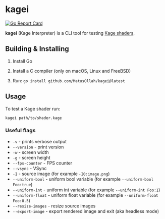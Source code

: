 # kagei

[![Go Report Card](https://goreportcard.com/badge/github.com/MatusOllah/kagei)](https://goreportcard.com/report/github.com/MatusOllah/kagei)
 
**kagei** (Kage Interpreter) is a CLI tool for testing [Kage shaders](https://ebitengine.org/en/documents/shader.html).

## Building & Installing

1. Install Go

2. Install a C compiler (only on macOS, Linux and FreeBSD)

3. Run: `go install github.com/MatusOllah/kagei@latest`

## Usage

To test a Kage shader run:

```shell
kagei path/to/shader.kage
```

### Useful flags

- `-v` - prints verbose output
- `--version` - print version
- `-w` - screen width
- `-g` - screen height
- `--fps-counter` - FPS counter
- `--vsync` - VSync
- `-I` - source image (for example `-I0:image.png`)
- `--uniform-bool` - uniform bool variable (for example `--uniform-bool Foo:true`)
- `--uniform-int` - uniform int variable (for example `--uniform-int Foo:1`)
- `--uniform-float` - uniform float variable (for example `--uniform-float Foo:0.5`)
- `--resize-images` - resize source images
- `--export-image` - export rendered image and exit (aka headless mode)
